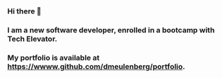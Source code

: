 ### Hi there 👋
### I am a new software developer, enrolled in a bootcamp with Tech Elevator.  
###
### My portfolio is available at https://wwww.github.com/dmeulenberg/portfolio.

<!--
**dmeulenberg/dmeulenberg** is a ✨ _special_ ✨ repository because its `README.md` (this file) appears on your GitHub profile.

Here are some ideas to get you started:

- 🔭 I’m currently working on ...
- 🌱 I’m currently learning ...
- 👯 I’m looking to collaborate on ...
- 🤔 I’m looking for help with ...
- 💬 Ask me about ...
- 📫 How to reach me: ...
- 😄 Pronouns: ...
- ⚡ Fun fact: ...
-->
